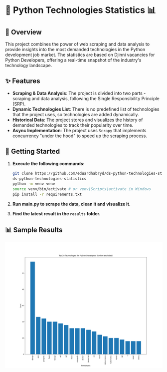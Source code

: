 # 🚀 Python Technologies Statistics 📊

## 📖 Overview
This project combines the power of web scraping and data analysis to provide insights into the most demanded technologies in the Python development job market. The statistics are based on Djinni vacancies for Python Developers, offering a real-time snapshot of the industry's technology landscape.

## ✨ Features
- **Scraping & Data Analysis**: The project is divided into two parts - scraping and data analysis, following the Single Responsibility Principle (SRP).
- **Dynamic Technologies List**: There is no predefined list of technologies that the project uses, so technologies are added dynamically.
- **Historical Data**: The project stores and visualizes the history of demanded technologies to track their popularity 
  over time.
- **Async Implementation**: The project uses `Scrapy` that implements concurrency "under the hood" to speed up the 
  scraping 
  process.

## 🚀 Getting Started
1. **Execute the following commands:**
   ```bash
   git clone https://github.com/eduardhabryd/ds-python-technologies-statistics.git
   ds-python-technologies-statistics
   python -m venv venv
   source venv/bin/activate # or venv\Scripts\activate in Windows
   pip install -r requirements.txt
   ```
   
2. **Run main.py to scrape the data, clean it and visualize it.**
3. **Find the latest result in the `results` folder.**

## 📊 Sample Results

![Sample Results](results/top-20-technologies-2023-11-18.png)